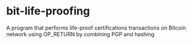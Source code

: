 # bit-life-proofing
A program that performs life-proof certifications transactions on Bitcoin network using OP_RETURN by combining PGP and hashing
